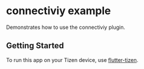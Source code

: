# connectiviy example

Demonstrates how to use the connectiviy plugin.

## Getting Started

To run this app on your Tizen device, use [flutter-tizen](https://github.com/flutter-tizen/flutter-tizen).
